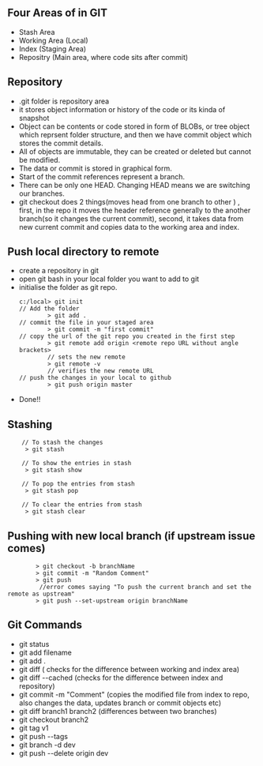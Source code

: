## Four Areas of in GIT

- Stash Area
- Working Area (Local)
- Index (Staging Area)
- Repositry (Main area, where code sits after commit)

## Repository

- .git folder is repository area
- it stores object information or history of the code or its kinda of snapshot
- Object can be contents or code stored in form of BLOBs, or tree object which reprsent folder structure, and then we have commit object which stores the commit details.
- All of objects are immutable, they can be created or deleted but cannot be modified.
- The data or commit is stored in graphical form.
- Start of the commit references represent a branch.
- There can be only one HEAD. Changing HEAD means we are switching our branches.
- git checkout does 2 things(moves head from one branch to other ) , first, in the repo it moves the header reference generally to the another branch(so it changes the current commit), second, it takes data from new current commit and copies data to the working area and index.

## Push local directory to remote

- create a repository in git
- open git bash in your local folder you want to add to git
- initialise the folder as git repo.
    ```
    c:/local> git init
    // Add the folder
            > git add .
    // commit the file in your staged area
            > git commit -m "first commit"
    // copy the url of the git repo you created in the first step
            > git remote add origin <remote repo URL without angle brackets>
            // sets the new remote
            > git remote -v
            // verifies the new remote URL
    // push the changes in your local to github
            > git push origin master
    ```
- Done!! 
   

## Stashing

``` 
    // To stash the changes
     > git stash
    
    // To show the entries in stash
     > git stash show

    // To pop the entries from stash
     > git stash pop
    
    // To clear the entries from stash
     > git stash clear
```

## Pushing with new local branch (if upstream issue comes)

```
        > git checkout -b branchName
        > git commit -m "Random Comment"
        > git push
         //error comes saying "To push the current branch and set the remote as upstream"
        > git push --set-upstream origin branchName

```

## Git Commands

- git status
- git add filename
- git add .
- git diff  ( checks for the difference between working and index area)
- git diff --cached (checks for the difference between index and repository)
- git commit -m "Comment"  (copies the modified file from index to repo, also changes the data, updates branch or commit objects etc)
- git diff branch1 branch2 (differences between two branches)
- git checkout branch2
- git tag v1
- git push --tags
- git branch -d dev
- git push --delete origin dev